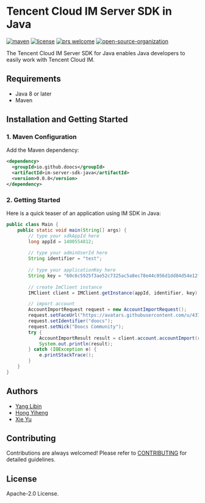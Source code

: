 # Tencent Cloud IM Server SDK in Java

<a href="https://search.maven.org/artifact/io.github.doocs/im-server-sdk-java"><img src="https://img.shields.io/maven-metadata/v?color=42b883&metadataUrl=https%3A%2F%2Frepo1.maven.org%2Fmaven2%2Fio%2Fgithub%2Fdoocs%2Fim-server-sdk-java%2Fmaven-metadata.xml&style=flat-square" alt="maven"></a>
<a href="https://github.com/doocs/qcloud-im-server-sdk-java/blob/main/LICENSE"><img src="https://img.shields.io/github/license/doocs/qcloud-im-server-sdk-java?color=42b883&style=flat-square" alt="license"></a>
<a href="https://github.com/doocs/qcloud-im-server-sdk-java/pulls"><img src="https://img.shields.io/badge/prs-welcome-42b883?style=flat-square" alt="prs welcome"></a>
<a href="https://doocs.github.io/#/?id=how-to-join"><img src="https://img.shields.io/badge/organization-join%20us-42b883?style=flat-square" alt="open-source-organization"></a>

The Tencent Cloud IM Server SDK for Java enables Java developers to easily work with Tencent Cloud IM.

## Requirements

- Java 8 or later
- Maven

## Installation and Getting Started

### 1. Maven Configuration

Add the Maven dependency:

```xml
<dependency>
  <groupId>io.github.doocs</groupId>
  <artifactId>im-server-sdk-java</artifactId>
  <version>0.0.8</version>
</dependency>
```

### 2. Getting Started

Here is a quick teaser of an application using IM SDK in Java:

```java
public class Main {
    public static void main(String[] args) {
        // type your sdkAppId here
        long appId = 1400554812;
        
        // type your adminUserId here
        String identifier = "test";
        
        // type your applicationKey here
        String key = "60c6c5925f3ae52c7325ac5a8ec78e44c056d1dd84d54e12ffa39911267a2a70";
        
        // create ImClient instance
        IMClient client = IMClient.getInstance(appId, identifier, key);

        // import account
        AccountImportRequest request = new AccountImportRequest();
        request.setFaceUrl("https://avatars.githubusercontent.com/u/43716716?s=200&v=4");
        request.setIdentifier("doocs");
        request.setNick("Doocs Community");
        try {
            AccountImportResult result = client.account.accountImport(request);
            System.out.println(result);
        } catch (IOException e) {
            e.printStackTrace();
        }
    }
}
```

## Authors

- [Yang Libin](https://github.com/yanglbme)
- [Hong Yiheng](https://github.com/hongyiheng)
- [Xie Yu](https://github.com/YXxy1002)

## Contributing

Contributions are always welcomed! Please refer to [CONTRIBUTING](./CONTRIBUTING.md) for detailed guidelines.

## License

Apache-2.0 License.
